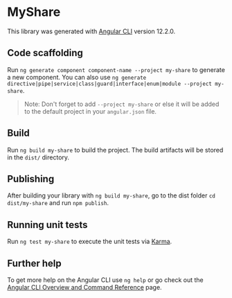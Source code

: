 # MyShare

This library was generated with [Angular CLI](https://github.com/angular/angular-cli) version 12.2.0.

## Code scaffolding

Run `ng generate component component-name --project my-share` to generate a new component. You can also use `ng generate directive|pipe|service|class|guard|interface|enum|module --project my-share`.
> Note: Don't forget to add `--project my-share` or else it will be added to the default project in your `angular.json` file. 

## Build

Run `ng build my-share` to build the project. The build artifacts will be stored in the `dist/` directory.

## Publishing

After building your library with `ng build my-share`, go to the dist folder `cd dist/my-share` and run `npm publish`.

## Running unit tests

Run `ng test my-share` to execute the unit tests via [Karma](https://karma-runner.github.io).

## Further help

To get more help on the Angular CLI use `ng help` or go check out the [Angular CLI Overview and Command Reference](https://angular.io/cli) page.
